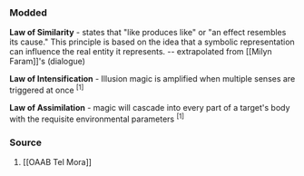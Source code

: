 ### Modded
**Law of Similarity** - states that "like produces like" or "an effect resembles its cause." This principle is based on the idea that a symbolic representation can influence the real entity it represents. -- extrapolated from [[Milyn Faram]]'s (dialogue)

**Law of Intensification** - Illusion magic is amplified when multiple senses are triggered at once <sup>[1]</sup>

**Law of Assimilation** - magic will cascade into every part of a target's body with the requisite environmental parameters <sup>[1]</sup>
### Source
1. [[OAAB Tel Mora]]